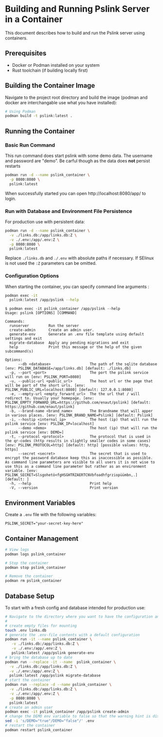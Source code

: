 # Building and Running Pslink Server in a Container

This document describes how to build and run the Pslink server using containers.

## Prerequisites

- Docker or Podman installed on your system
- Rust toolchain (if building locally first)

## Building the Container Image

Navigate to the project root directory and build the image (podman and docker are interchangable use what you have installed):

```bash
# Using Podman
podman build -t pslink:latest .
```

## Running the Container

### Basic Run Command

This run command does start pslink with some demo data. The username and password are "demo". Be carful though as the data does **not** persist restarts

```bash
podman run -d --name pslink_container \
  -p 8080:8080 \
  pslink:latest
```

When successfully started you can open http://localhost:8080/app/ to login.

### Run with Database and Environment File Persistence

For production use with persistent data:

```bash
podman run -d --name pslink_container \
  -v ./links.db:/app/links.db:Z \
  -v ./.env:/app/.env:Z \
  -p 8080:8080 \
  pslink:latest
```

Replace `./links.db` and `./.env` with absolute paths if necessary. If SElinux is not used the `:Z` parameters can be omitted.

### Configuration Options

When starting the container, you can specify command line arguments :

```bash
podman exec -it
  pslink:latest /app/pslink --help
```

```
$ podman exec -it pslink_container /app/pslink --help
Usage: pslink [OPTIONS] [COMMAND]

Commands:
  runserver         Run the server
  create-admin      Create an admin user.
  generate-env      Generate an .env file template using default settings and exit
  migrate-database  Apply any pending migrations and exit
  help              Print this message or the help of the given subcommand(s)

Options:
      --db <database>                  The path of the sqlite database [env: PSLINK_DATABASE=/app/links.db] [default: ./links.db]
  -p, --port <port>                    The port the pslink service will run on [env: PSLINK_PORT=8080]
  -u, --public-url <public_url>        The host url or the page that will be part of the short urls. [env: PSLINK_PUBLIC_URL=localhost:8080] [default: 127.0.0.1:8080]
  -e, --empty-url <empty_forward_url>  The the url that / will redirect to. Usually your homepage. [env: PSLINK_EMPTY_FORWARD_URL=https://github.com/enaut/pslink] [default: https://github.com/enaut/pslink]
  -b, --brand-name <brand_name>        The Brandname that will apper in various places. [env: PSLINK_BRAND_NAME=Pslink] [default: Pslink]
  -i, --hostip <internal_ip>           The host (ip) that will run the pslink service [env: PSLINK_IP=localhost]
      --demo <demo>                    The host (ip) that will run the pslink service [env: DEMO=]
  -t, --protocol <protocol>            The protocol that is used in the qr-codes (http results in slightly smaller codes in some cases) [env: PSLINK_PROTOCOL=http] [default: http] [possible values: http, https]
      --secret <secret>                The secret that is used to encrypt the password database keep this as inaccessible as possible. As command line parameters are visible to all users it is not wise to use this as a command line parameter but rather as an environment variable. [env: PSLINK_SECRET=Slsgohetö<fgHSGHTRZAERTCNVbfoadhfgrziopüümbn,.] [default: ]
  -h, --help                           Print help
  -V, --version                        Print version
```

## Environment Variables

Create a `.env` file with the following variables:

```
PSLINK_SECRET="your-secret-key-here"
```

## Container Management

```bash
# View logs
podman logs pslink_container

# Stop the container
podman stop pslink_container

# Remove the container
podman rm pslink_container
```

## Database Setup

To start with a fresh config and database intended for production use:

```bash
# Navigate to the directory where you want to have the configuration and data files.
#
# create empty files for mounting
touch .env links.db
# generate the .env-file contents with a default configuration
podman run -it --name pslink_container \
   -v ./links.db:/app/links.db:Z \
   -v ./.env:/app/.env:Z \
   pslink:latest /app/pslink generate-env
# bring the database up to date
podman run --replace -it --name  pslink_container \
  -v ./links.db:/app/links.db:Z \
  -v ./.env:/app/.env:Z \
  pslink:latest /app/pslink migrate-database
# start the container
podman run --replace -d --name pslink_container \
  -v ./links.db:/app/links.db:Z \
  -v ./.env:/app/.env:Z \
  -p 8080:8080 \
  pslink:latest
# create an admin user
podman exec -it pslink_container /app/pslink create-admin
# change the DEMO env variable to false so that the warning hint is disabled.
sed -i 's/DEMO="true"/DEMO="false"/' .env
# restart the container
podman restart pslink_container
```

